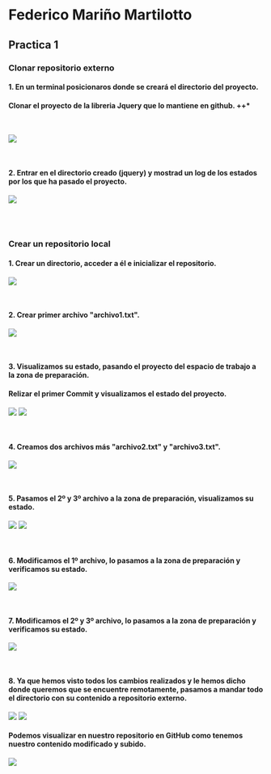 # Federico Mariño Martilotto

## Practica 1

### Clonar repositorio externo

#### 1. En un terminal posicionaros donde se creará el directorio del proyecto.
#### Clonar el proyecto de la libreria Jquery que lo mantiene en github. ++*

<br />

![](Imagenes/Captura%20de%20pantalla%201.png)

<br />

#### 2. Entrar en el directorio creado (jquery) y mostrad un log de los estados por los que ha pasado el proyecto.

![](Imagenes/Captura%20de%20pantalla%202.png)

<br />
<br />

### Crear un repositorio local

#### 1. Crear un directorio, acceder a él e inicializar el repositorio.

![](Imagenes/Captura%20de%20pantalla%203.png)

<br />

#### 2. Crear primer archivo "archivo1.txt".

![](Imagenes/Captura%20de%20pantalla%204.png)

<br />

#### 3. Visualizamos su estado, pasando el proyecto del espacio de trabajo a la zona de preparación.
#### Relizar el primer Commit y visualizamos el estado del proyecto.

![](Imagenes/Captura%20de%20pantalla%205.png)
![](Imagenes/Captura%20de%20pantalla%206.png)

<br />

#### 4. Creamos dos archivos más "archivo2.txt" y "archivo3.txt".

![](Imagenes/Captura%20de%20pantalla%207.png)

<br />

#### 5. Pasamos el 2º y 3º archivo a la zona de preparación, visualizamos su estado.

![](Imagenes/Captura%20de%20pantalla%208.png)
![](Imagenes/Captura%20de%20pantalla%209.png)

<br />

#### 6. Modificamos el 1º archivo, lo pasamos a la zona de preparación y verificamos su estado.

![](Imagenes/Captura%20de%20pantalla%2010.png)

<br />

#### 7. Modificamos el 2º y 3º archivo, lo pasamos a la zona de preparación y verificamos su estado.

![](Imagenes/Captura%20de%20pantalla%2011.png)

<br />

#### 8. Ya que hemos visto todos los cambios realizados y le hemos dicho donde queremos que se encuentre remotamente, pasamos a mandar todo el directorio con su contenido a repositorio externo.

![](Imagenes/Captura%20de%20pantalla%2012.png)
![](Imagenes/Captura%20de%20pantalla%2013.png)

#### Podemos visualizar en nuestro repositorio en GitHub como tenemos nuestro contenido modificado y subido.

![](Imagenes/Captura%20de%20pantalla%2014.png)

<br />
<br />


